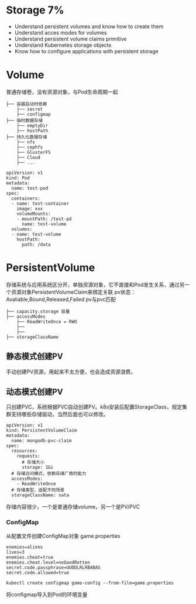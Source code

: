 # Storage 7%
- Understand persistent volumes and know how to create them
- Understand acces modes for volumes
- Understand persistent volume claims primitive
- Understand Kubernetes storage objects
- Know how to configure applications with persistent storage

# Volume

  普通存储卷，没有资源对象，与Pod生命周期一起
```
├── 容器启动时依赖
    ├── secret
    ├── configmap
├── 临时数据存储
    ├── emptyDir
    ├── hostPath
├── 持久化数据存储
    ├── nfs
    ├── cephfs
    ├── GlusterFS
    ├── Cloud
    ├── ...
```

```
apiVersion: v1
kind: Pod
metadata:
  name: test-pod
spec:
  containers:
  - name: test-container
    image: xxx
    volumeMounts:
    - mountPath: /test-pd
      name: test-volume
  volumes:
  - name: test-volume
    hostPath:
      path: /data
```

# PersistentVolume
  存储系统与应用系统区分开，单独资源对象，它不直接和Pod发生关系，通过另一个资源对象PersistentVolumeClaim来绑定关联
  pv状态：Avaliable,Bound,Released,Failed
  pv与pvc匹配
  
  ```
  ├── capacity.storage 容量
  ├── accessModes
      ├── ReadWriteOnce = RWO
      ├──
      ├──
  ├── storageClassName
  ```



## 静态模式创建PV
  手动创建PV资源，用起来不太方便，也会造成资源浪费。


## 动态模式创建PV
  只创建PVC，系统根据PVC自动创建PV。k8s安装后配置StorageClass，规定集群支持哪些存储驱动，当然后面也可以修改。
  
  
```
apiVersion: v1
kind: PersistentVolumeClaim
metadata:
  name: mongodb-pvc-claim
spec:
  resources:
    requests:
      # 存储大小
      storage: 1Gi
  # 存储访问模式，依赖存储厂商的能力
  accessModes:
    - ReadWriteOnce
  # 存储类型，适配不同场景
  storageClassName: sata
```

存储内容很少，一个是普通存储volume，另一个是PV/PVC

### ConfigMap

从配置文件创建ConfigMap对象
game.properties
```
enemies=aliens
lives=3
enemies.cheat=true
enemies.cheat.level=noGoodRotten
secret.code.passphrase=UUDDLRLRBABAS
secret.code.allowed=true
```

```
kubectl create configmap game-config --from-file=game.properties
```

将configmap导入到Pod的环境变量








